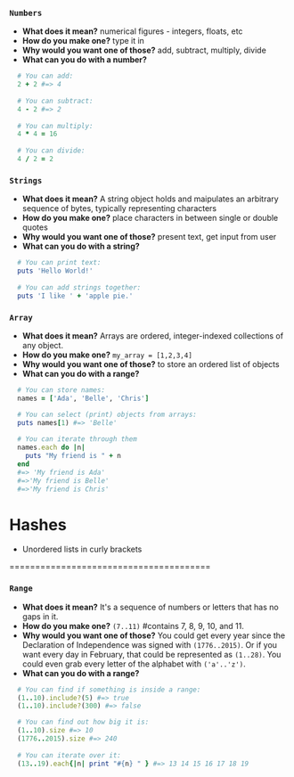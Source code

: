 ### `Numbers`
* **What does it mean?** numerical figures - integers, floats, etc
* **How do you make one?**  type it in
* **Why would you want one of those?** add, subtract, multiply, divide
* **What can you do with a number?**
```ruby
  # You can add:
  2 + 2 #=> 4
  
  # You can subtract:
  4 - 2 #=> 2
  
  # You can multiply:
  4 * 4 = 16
  
  # You can divide:
  4 / 2 = 2
```

### `Strings`
* **What does it mean?** A string object holds and maipulates an arbitrary sequence of bytes, typically representing characters
* **How do you make one?**  place characters in between single or double quotes
* **Why would you want one of those?** present text, get input from user
* **What can you do with a string?**
```ruby
  # You can print text:
  puts 'Hello World!'
  
  # You can add strings together:
  puts 'I like ' + 'apple pie.'
```

### `Array`
* **What does it mean?** Arrays are ordered, integer-indexed collections of any object.
* **How do you make one?** `my_array = [1,2,3,4]` 
* **Why would you want one of those?** to store an ordered list of objects
* **What can you do with a range?**
```ruby
  # You can store names:
  names = ['Ada', 'Belle', 'Chris']

  # You can select (print) objects from arrays:
  puts names[1) #=> 'Belle'
  
  # You can iterate through them
  names.each do |n|
    puts "My friend is " + n
  end
  #=> 'My friend is Ada'
  #=>'My friend is Belle'
  #=>'My friend is Chris'
  ```

# Hashes

- Unordered lists in curly brackets 

=======================================

### `Range`
* **What does it mean?** It's a sequence of numbers or letters that has no gaps in it.
* **How do you make one?** `(7..11)` #contains 7, 8, 9, 10, and 11. 
* **Why would you want one of those?** You could get every year since the Declaration of Independence was signed with `(1776..2015)`. Or if you want every day in February, that could be represented as `(1..28)`. You could even grab every letter of the alphabet with `('a'..'z')`.
* **What can you do with a range?**
```ruby
  # You can find if something is inside a range:
  (1..10).include?(5) #=> true
  (1..10).include?(300) #=> false

  # You can find out how big it is:
  (1..10).size #=> 10
  (1776..2015).size #=> 240
  
  # You can iterate over it:
  (13..19).each{|n| print "#{n} " } #=> 13 14 15 16 17 18 19
```